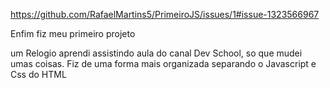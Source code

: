 https://github.com/RafaelMartins5/PrimeiroJS/issues/1#issue-1323566967

Enfim fiz meu primeiro projeto

um Relogio aprendi assistindo aula do canal Dev School, 
so que mudei umas coisas. Fiz de uma forma mais organizada separando o Javascript e Css do HTML
